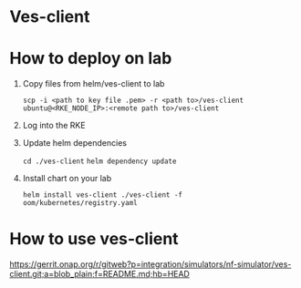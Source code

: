 # Ves-client

# How to deploy on lab

1. Copy files from helm/ves-client to lab
 
     `scp -i <path to key file .pem> -r <path to>/ves-client ubuntu@<RKE_NODE_IP>:<remote path to>/ves-client  `
2. Log into the RKE

3. Update helm dependencies
    
    `cd ./ves-client`
    `helm dependency update`

4. Install chart on your lab
    
    `helm install ves-client ./ves-client -f oom/kubernetes/registry.yaml`
    
# How to use ves-client
    
<https://gerrit.onap.org/r/gitweb?p=integration/simulators/nf-simulator/ves-client.git;a=blob_plain;f=README.md;hb=HEAD>
    
 